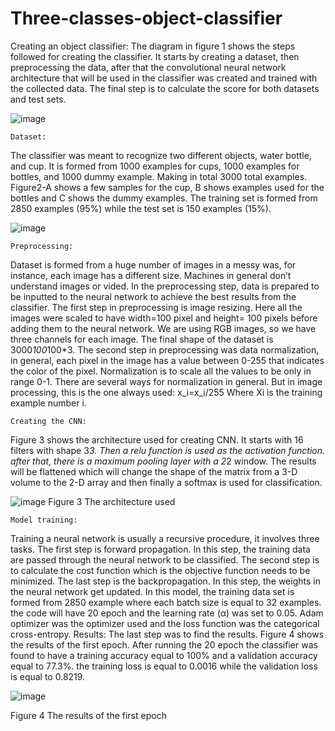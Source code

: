 # Three-classes-object-classifier


Creating an object classifier:
The diagram in figure 1 shows the steps followed for creating the classifier. It starts by creating a dataset, then preprocessing the data, after that the convolutional neural network architecture that will be used in the classifier was created and trained with the collected data. The final step is to calculate the score for both datasets and test sets.

![image](https://user-images.githubusercontent.com/48028013/168447495-2157320d-c2a1-4980-818d-6dea23ef3336.png)

	Dataset:
The classifier was meant to recognize two different objects, water bottle, and cup. It is formed from 1000 examples for cups, 1000 examples for bottles, and 1000 dummy example. Making in total 3000 total examples. Figure2-A shows a few samples for the cup, B shows examples used for the bottles and C shows the dummy examples. The training set is formed from 2850 examples (95%) while the test set is 150 examples (15%). 

![image](https://user-images.githubusercontent.com/48028013/168447502-476e082c-6751-433c-9c84-80493cec30af.png)

 

	Preprocessing:
Dataset is formed from a huge number of images in a messy was, for instance, each image has a different size. Machines in general don’t understand images or vided. In the preprocessing step, data is prepared to be inputted to the neural network to achieve the best results from the classifier. 
The first step in preprocessing is image resizing. Here all the images were scaled to have width=100 pixel and height= 100 pixels before adding them to the neural network. We are using RGB images, so we have three channels for each image. The final shape of the dataset is 3000*100*100*3. The second step in preprocessing was data normalization, in general, each pixel in the image has a value between 0-255 that indicates the color of the pixel. Normalization is to scale all the values to be only in range 0-1. There are several ways for normalization in general. But in image processing, this is the one always used:
x_i=x_i/255
Where Xi is the training example number i. 


	Creating the CNN:
Figure 3 shows the architecture used for creating CNN. It starts with 16 filters with shape 3*3. Then a relu function is used as the activation function. after that, there is a maximum pooling layer with a 2*2 window. The results will be flattened which will change the shape of the matrix from a 3-D volume to the 2-D array and then finally a softmax is used for classification.   

 ![image](https://user-images.githubusercontent.com/48028013/168447512-686937d6-b1b6-4d77-834d-a348fc7d00ff.png)
Figure 3 The architecture used

	Model training:
Training a neural network is usually a recursive procedure, it involves three tasks. The first step is forward propagation. In this step, the training data are passed through the neural network to be classified. The second step is to calculate the cost function which is the objective function needs to be minimized. The last step is the backpropagation. In this step, the weights in the neural network get updated.
In this model, the training data set is formed from 2850 example where each batch size is equal to 32 examples. the code will have 20 epoch and the learning rate (α) was set to 0.05. Adam optimizer was the optimizer used and the loss function was the categorical cross-entropy.
	Results:
The last step was to find the results. Figure 4 shows the results of the first epoch. After running the 20 epoch the classifier was found to have a training accuracy equal to 100% and a validation accuracy equal to 77.3%. the training loss is equal to 0.0016 while the validation loss is equal to 0.8219. 
 
 
 ![image](https://user-images.githubusercontent.com/48028013/168447517-94ffaf32-953d-4956-9509-7febbbc01cf7.png)

Figure 4 The results of the first epoch

